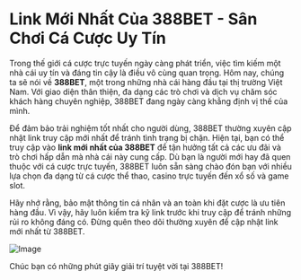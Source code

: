 # Link Mới Nhất Của 388BET - Sân Chơi Cá Cược Uy Tín

Trong thế giới cá cược trực tuyến ngày càng phát triển, việc tìm kiếm một nhà cái uy tín và đáng tin cậy là điều vô cùng quan trọng. Hôm nay, chúng ta sẽ nói về **388BET**, một trong những nhà cái hàng đầu tại thị trường Việt Nam. Với giao diện thân thiện, đa dạng các trò chơi và dịch vụ chăm sóc khách hàng chuyên nghiệp, 388BET đang ngày càng khẳng định vị thế của mình.

Để đảm bảo trải nghiệm tốt nhất cho người dùng, 388BET thường xuyên cập nhật link truy cập mới nhất để tránh tình trạng bị chặn. Hiện tại, bạn có thể truy cập vào **link mới nhất của 388BET** để tận hưởng tất cả các ưu đãi và trò chơi hấp dẫn mà nhà cái này cung cấp. Dù bạn là người mới hay đã quen thuộc với cá cược trực tuyến, 388BET luôn sẵn sàng chào đón bạn với nhiều lựa chọn đa dạng từ cá cược thể thao, casino trực tuyến đến xổ số và game slot.

Hãy nhớ rằng, bảo mật thông tin cá nhân và an toàn khi đặt cược là ưu tiên hàng đầu. Vì vậy, hãy luôn kiểm tra kỹ link trước khi truy cập để tránh những rủi ro không đáng có. Đừng quên theo dõi thường xuyên để cập nhật link mới nhất từ 388BET.

![Image](https://github.com/user-attachments/assets/bd51ea9f-0666-407b-a7a7-98ead6de688c)

Chúc bạn có những phút giây giải trí tuyệt vời tại 388BET!